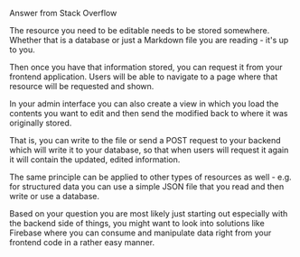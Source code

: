 Answer from Stack Overflow

The resource you need to be editable needs to be stored somewhere. Whether that is a database or just a Markdown file you are reading - it's up to you.

Then once you have that information stored, you can request it from your frontend application. Users will be able to navigate to a page where that resource will be requested and shown.

In your admin interface you can also create a view in which you load the contents you want to edit and then send the modified back to where it was originally stored.

That is, you can write to the file or send a POST request to your backend which will write it to your database, so that when users will request it again it will contain the updated, edited information.

The same principle can be applied to other types of resources as well - e.g. for structured data you can use a simple JSON file that you read and then write or use a database.

Based on your question you are most likely just starting out especially with the backend side of things, you might want to look into solutions like Firebase where you can consume and manipulate data right from your frontend code in a rather easy manner.